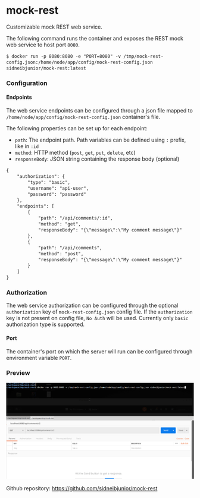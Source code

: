 # mock-rest
Customizable mock REST web service.

The following command runs the container and exposes the REST mock web service to host port `8080`.

```
$ docker run -p 8080:8080 -e "PORT=8080" -v /tmp/mock-rest-config.json:/home/node/app/config/mock-rest-config.json sidneibjunior/mock-rest:latest
```

### Configuration

#### Endpoints
The web service endpoints can be configured through a json file mapped to `/home/node/app/config/mock-rest-config.json` container's file.

The following properties can be set up for each endpoint:
- `path`: The endpoint path. Path variables can be defined using `:` prefix, like in `:id`
- `method`: HTTP method (`post`, `get`, `put`, `delete`, etc)
- `responseBody`: JSON string containing the response body (optional)

```
{
    "authorization": {
        "type": "basic",
        "username": "api-user",
        "password": "password"
    },
    "endpoints": [
        {
            "path": "/api/comments/:id",
            "method": "get",
            "responseBody": "{\"message\":\"My comment message\"}"
        },
        {
            "path": "/api/comments",
            "method": "post",
            "responseBody": "{\"message\":\"My comment message\"}"
        }
    ]
}
```

### Authorization
The web service authorization can be configured through the optional `authorization` key of `mock-rest-config.json` config file. If the `authorization` key is not present on config file, `No Auth` will be used.
Currently only `basic` authorization type is supported.

#### Port
The container's port on which the server will run can be configured through environment variable `PORT`.

### Preview
![Mock REST](https://github.com/sidneibjunior/mock-rest/raw/master/docs/mock-rest.gif)

Github repository: https://github.com/sidneibjunior/mock-rest
